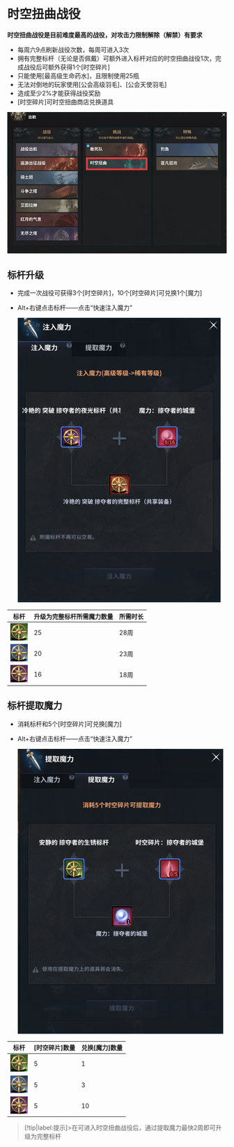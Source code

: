 #   时空扭曲战役    <!-- {docsify-ignore-all} -->
**时空扭曲战役是目前难度最高的战役，对攻击力限制解除（解禁）有要求**

-   每周六9点刷新战役次数，每周可进入3次
-   拥有完整标杆（无论是否佩戴）可额外进入标杆对应的时空扭曲战役1次，完成战役后可额外获得1个[时空碎片]
-   只能使用[最高级生命药水]，且限制使用25瓶
-   无法对倒地的玩家使用[公会高级羽毛]、[公会天使羽毛]
-   造成至少2%才能获得战役奖励
-   [时空碎片]可时空扭曲商店兑换道具

![Alt text](image.png ':size=50%')

## 标杆升级
-   完成一次战役可获得3个[时空碎片]，10个[时空碎片]可兑换1个[魔力]
-   Alt+右键点击标杆——点击“快速注入魔力”

    ![Alt text](image-1.png ':size=25%')

 
| 标杆 |  升级为完整标杆所需魔力数量 |所需时长
| --------| ----------- |----------- |
|  ![Alt text](image-23.png)|25|28周
|  ![Alt text](image-24.png)|20|23周
|  ![Alt text](image-25.png)|16|18周

## 标杆提取魔力
-   消耗标杆和5个[时空碎片]可兑换[魔力]
-   Alt+右键点击标杆——点击“快速注入魔力”

    ![Alt text](image-2.png ':size=25%')

 
| 标杆 |  [时空碎片]数量 |兑换[魔力]数量 |
| --------| ----------- |----------- |
|  ![Alt text](image-23.png)|5|1
|  ![Alt text](image-24.png)|5|3
|  ![Alt text](image-25.png)|5|10

> [!tip|label:提示]>在可进入时空扭曲战役后，通过提取魔力最快2周即可升级为完整标杆
